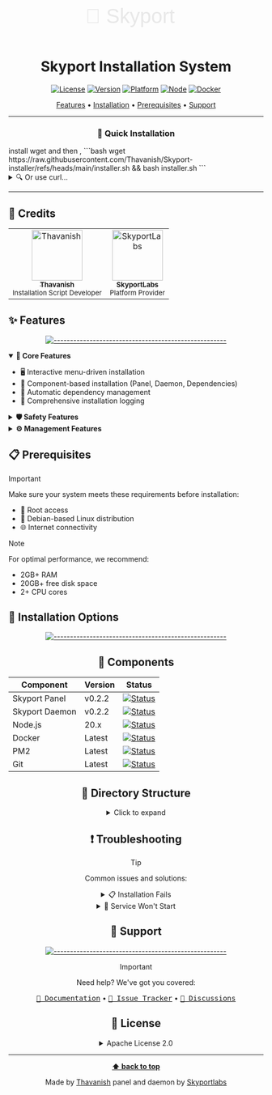 <div align="center">

<img src="data:image/svg+xml;base64,PHN2ZyB4bWxucz0iaHR0cDovL3d3dy53My5vcmcvMjAwMC9zdmciIHZpZXdCb3g9IjAgMCAyNDAgODAiPjxzdHlsZT4uYXtmb250LXNpemU6NDBweDtmb250LWZhbWlseTpBcmlhbCxzYW5zLXNlcmlmO2ZpbGw6IzMzMzt9QGtleWZyYW1lcyBmYWRle2Zyb217b3BhY2l0eTowfXRve29wYWNpdHk6MX19LnR7YW5pbWF0aW9uOmZhZGUgMnMgaW5maW5pdGUgYWx0ZXJuYXRlfTwvc3R5bGU+PHRleHQgeD0iMjAiIHk9IjUwIiBjbGFzcz0iYSB0Ij7wn5qAIFNreXBvcnQ8L3RleHQ+PC9zdmc+" width="240" height="80" alt="Skyport Logo">

# Skyport Installation System

[![License](https://img.shields.io/badge/license-Apache%202.0-blue.svg?style=for-the-badge&logo=apache)](LICENSE)
[![Version](https://img.shields.io/badge/version-1.0.0-brightgreen.svg?style=for-the-badge&logo=github)](https://github.com/Thavanish/Skyport-installer)
[![Platform](https://img.shields.io/badge/platform-debian-orange.svg?style=for-the-badge&logo=debian)]()
[![Node](https://img.shields.io/badge/node-v20.x-green.svg?style=for-the-badge&logo=node.js)]()
[![Docker](https://img.shields.io/badge/docker-required-blue.svg?style=for-the-badge&logo=docker)]()

<p align="center">
  <a href="#features">Features</a> •
  <a href="#installation">Installation</a> •
  <a href="#prerequisites">Prerequisites</a> •
  <a href="#support">Support</a>
</p>

</div>

---

<div align="center">

### 🚀 Quick Installation

</div>
install wget and then ,
```bash
wget https://raw.githubusercontent.com/Thavanish/Skyport-installer/refs/heads/main/installer.sh && bash installer.sh
```

<details>
<summary>🔍 Or use curl...</summary>

```bash
curl -sL https://raw.githubusercontent.com/Thavanish/Skyport-installer/main/installer.sh | bash
```

</details>

---

## 👥 Credits

<table>
  <tr>
    <td align="center">
      <a href="https://github.com/Thavanish">
        <img src="/api/placeholder/100/100" width="100px;" alt="Thavanish"/>
        <br />
        <sub><b>Thavanish</b></sub>
      </a>
      <br />
      <sub>Installation Script Developer</sub>
    </td>
    <td align="center">
      <a href="https://github.com/skyportlabs">
        <img src="/api/placeholder/100/100" width="100px;" alt="SkyportLabs"/>
        <br />
        <sub><b>SkyportLabs</b></sub>
      </a>
      <br />
      <sub>Platform Provider</sub>
    </td>
  </tr>
</table>

## ✨ Features

<div align="center">

[![-----------------------------------------------------](https://raw.githubusercontent.com/andreasbm/readme/master/assets/lines/colored.png)](#features)

</div>

<details open>
<summary><b>🎯 Core Features</b></summary>

- 🖥️ Interactive menu-driven installation
- 🧩 Component-based installation (Panel, Daemon, Dependencies)
- 🔧 Automatic dependency management
- 📝 Comprehensive installation logging

</details>

<details>
<summary><b>🛡️ Safety Features</b></summary>

- ✅ Pre-installation system checks
- ⚠️ Conflict detection
- 🔒 Secure default configurations
- 🧹 Automatic cleanup on failure

</details>

<details>
<summary><b>⚙️ Management Features</b></summary>

- 📊 Service monitoring via PM2
- 🔄 Automatic updates
- 🗑️ Clean uninstallation
- 📈 Performance tracking

</details>

## 📋 Prerequisites

> [!IMPORTANT]
> Make sure your system meets these requirements before installation:

- 🔑 Root access
- 🐧 Debian-based Linux distribution
- 🌐 Internet connectivity

> [!NOTE]
> For optimal performance, we recommend:
> - 2GB+ RAM
> - 20GB+ free disk space
> - 2+ CPU cores

## 🚀 Installation Options

<div align="center">

[![-----------------------------------------------------](https://raw.githubusercontent.com/andreasbm/readme/master/assets/lines/colored.png)](#installation)

## 🔧 Components

<div align="center">

Component | Version | Status
----------|---------|--------
Skyport Panel | v0.2.2 | [![Status](https://img.shields.io/badge/status-stable-green.svg?style=flat-square)](https://github.com/skyportlabs/panel)
Skyport Daemon | v0.2.2 | [![Status](https://img.shields.io/badge/status-stable-green.svg?style=flat-square)](https://github.com/skyportlabs/skyportd)
Node.js | 20.x | [![Status](https://img.shields.io/badge/status-required-blue.svg?style=flat-square)]()
Docker | Latest | [![Status](https://img.shields.io/badge/status-required-blue.svg?style=flat-square)]()
PM2 | Latest | [![Status](https://img.shields.io/badge/status-required-blue.svg?style=flat-square)]()
Git | Latest | [![Status](https://img.shields.io/badge/status-required-blue.svg?style=flat-square)]()

</div>

## 📁 Directory Structure

<details>
<summary>Click to expand</summary>

```bash
/etc/
├── skyport/              # Panel installation
│   ├── config/           # Configuration files
│   ├── logs/            # Panel logs
│   └── data/            # Application data
│
└── skyportd/            # Daemon installation
    ├── config/          # Daemon configuration
    ├── logs/           # Daemon logs
    └── services/       # Service definitions
```

</details>

## ❗ Troubleshooting

> [!TIP]
> Common issues and solutions:

<details>
<summary>📋 Installation Fails</summary>

1. Check logs: `cat /var/log/skyport-install.log`
2. Verify permissions
3. Check internet connection
4. Ensure sufficient disk space

</details>

<details>
<summary>🔧 Service Won't Start</summary>

1. Check PM2 status: `pm2 status`
2. Verify port availability
3. Check service logs
4. Validate configuration

</details>

## 💬 Support

<div align="center">

[![-----------------------------------------------------](https://raw.githubusercontent.com/andreasbm/readme/master/assets/lines/colored.png)](#support)

</div>

> [!IMPORTANT]
> Need help? We've got you covered:

<kbd>[📖 Documentation](https://docs.skyportlabs.com)</kbd> • <kbd>[🐛 Issue Tracker](https://github.com/Thavanish/Skyport-installer/issues)</kbd> • <kbd>[💬 Discussions](https://github.com/Thavanish/Skyport-installer/discussions)</kbd>

## 📄 License

<details>
<summary>Apache License 2.0</summary>

```
Copyright 2024 Thavanish

Licensed under the Apache License, Version 2.0 (the "License");
you may not use this file except in compliance with the License.
You may obtain a copy of the License at

    http://www.apache.org/licenses/LICENSE-2.0

Unless required by applicable law or agreed to in writing, software
distributed under the License is distributed on an "AS IS" BASIS,
WITHOUT WARRANTIES OR CONDITIONS OF ANY KIND, either express or implied.
See the License for the specific language governing permissions and
limitations under the License.
```

</details>

---

<div align="center">

**[⬆ back to top](#skyport-installation-system)**

Made by [Thavanish](https://github.com/Thavanish)
panel and daemon by [Skyportlabs](http://skyport.dev/)
</div>
